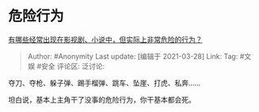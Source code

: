 # 危险行为
[有哪些经常出现在影视剧、小说中，但实际上非常危险的行为？](https://www.zhihu.com/question/447476036/answer/1804155892)

> Author: #Anonymity
> Last update: [编辑于 2021-03-28]
> Link:
> Tag: #文娱 #安全
> 评论区:
> 泛讨论:

夺刀、夺枪、躲子弹、踢手榴弹、跳车、坠崖、打虎、私奔……

坦白说，基本上主角干了没事的危险行为，你干基本都会死。
